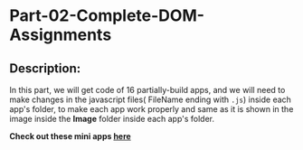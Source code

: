 # Part-02-Complete-DOM-Assignments

## Description:

In this part, we will get code of 16 partially-build apps, and we will need to make changes in the javascript files( FileName ending with `.js`) inside each app's folder, to make each app work properly and same as it is shown in the image inside the **Image** folder inside each app's folder.

**Check out these mini apps [here](https://dom-assignments.netlify.app)**
